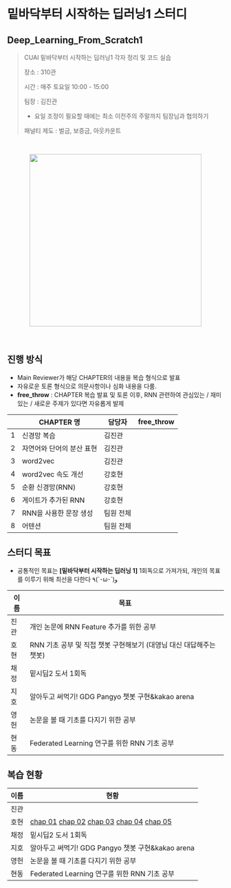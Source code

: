 # 밑바닥부터 시작하는 딥러닝1 스터디
## Deep_Learning_From_Scratch1
> CUAI 밑바닥부터 시작하는 딥러닝1 각자 정리 및 코드 실습
> 
> 장소 : 310관
>
> 시간 : 매주 토요일 10:00 - 15:00
>
> 팀장 : 김진관
> - 요일 조정이 필요할 때에는 최소 이전주의 주말까지 팀장님과 협의하기
>
> 패널티 제도 : 벌금, 보증금, 아웃카운트
>

<br/>

<p align="center">
       <img src ="http://www.hanbit.co.kr/data/books/B8475831198_l.jpg" height="400px"/>
</p>

<br/>

## 진행 방식

- Main Reviewer가 해당 CHAPTER의 내용을 복습 형식으로 발표
- 자유로운 토론 형식으로 의문사항이나 심화 내용을 다룸.
- **free_throw** : CHAPTER 복습 발표 및 토론 이후, RNN 관련하여 관심있는 / 재미있는 / 새로운 주제가 있다면 자유롭게 발제

|      | CHAPTER 명                | 담당자    | free_throw       |
| ---- | ------------------------- | --------- | ---------------- |
| 1    | 신경망 복습               | 김진관 |                  |
| 2    | 자연어와 단어의 분산 표현     | 김진관 |
| 3    | word2vec                  | 김진관      |                  |
| 4    | word2vec 속도 개선        | 강호현      |                  |
| 5    | 순환 신경망(RNN)          | 강호현      |                  |
| 6    | 게이트가 추가된 RNN       | 강호현      |                  |
| 7    | RNN을 사용한 문장 생성    | 팀원 전체      |                  |
| 8    | 어텐션                    | 팀원 전체      |                  |



## 스터디 목표

- 공통적인 목표는 **[밑바닥부터 시작하는 딥러닝 1]** 1회독으로 가져가되, 개인의 목표를 이루기 위해 최선을 다한다 ٩(`･ω･´)و

| 이름 | 목표                                                         |
| ---- | ------------------------------------------------------------ |
| 진관 | 개인 논문에 RNN Feature 추가를 위한 공부                     |
| 호현 | RNN 기초 공부 및 직접 챗봇 구현해보기 (대영님 대신 대답해주는 챗봇) |
| 채정 | 밑시딥2 도서 1회독                                           |
| 지호 | 알아두고 써먹기! GDG Pangyo 챗봇 구현&kakao arena            |
| 영헌 | 논문을 볼 때 기초를 다지기 위한 공부                         |
| 현동 | Federated Learning 연구를 위한 RNN 기초 공부                 |

## 복습 현황

| 이름 | 현황                                                         |
| ---- | ------------------------------------------------------------ |
| 진관 | |                  |
| 호현 | [chap 01](https://nbviewer.jupyter.org/github/kkole3897/Deep_Learning_From_Scratch1/blob/master/강호현/chap1.ipynb) [chap 02](https://nbviewer.jupyter.org/github/kkole3897/Deep_Learning_From_Scratch1/blob/master/강호현/Chapter2.ipynb) [chap 03](https://nbviewer.jupyter.org/github/kkole3897/Deep_Learning_From_Scratch1/blob/master/강호현/Chapter3.ipynb) [chap 04](https://nbviewer.jupyter.org/github/kkole3897/Deep_Learning_From_Scratch1/blob/master/강호현/Chapter4.ipynb) [chap 05](https://nbviewer.jupyter.org/github/kkole3897/Deep_Learning_From_Scratch1/blob/master/강호현/Chapter5.ipynb)|
| 채정 | 밑시딥2 도서 1회독                                           |
| 지호 | 알아두고 써먹기! GDG Pangyo 챗봇 구현&kakao arena            |
| 영헌 | 논문을 볼 때 기초를 다지기 위한 공부                         |
| 현동 | Federated Learning 연구를 위한 RNN 기초 공부                 |

